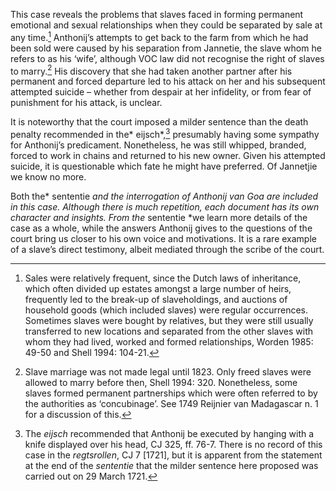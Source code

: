 This case reveals the problems that slaves faced in forming permanent emotional and sexual relationships when they could be separated by sale at any time.[^1] Anthonij’s attempts to get back to the farm from which he had been sold were caused by his separation from Jannetie, the slave whom he refers to as his ‘wife’, although VOC law did not recognise the right of slaves to marry.[^2] His discovery that she had taken another partner after his permanent and forced departure led to his attack on her and his subsequent attempted suicide – whether from despair at her infidelity, or from fear of punishment for his attack, is unclear.

It is noteworthy that the court imposed a milder sentence than the death penalty recommended in the* eijsch*,[^3] presumably having some sympathy for Anthonij’s predicament. Nonetheless, he was still whipped, branded, forced to work in chains and returned to his new owner. Given his attempted suicide, it is questionable which fate he might have preferred. Of Jannetjie we know no more.

Both the* sententie *and the interrogation of Anthonij van Goa are included in this case. Although there is much repetition, each document has its own character and insights. From the* sententie *we learn more details of the case as a whole, while the answers Anthonij gives to the questions of the court bring us closer to his own voice and motivations. It is a rare example of a slave’s direct testimony, albeit mediated through the scribe of the court.

[^1]: Sales were relatively frequent, since the Dutch laws of inheritance, which often divided up estates amongst a large number of heirs, frequently led to the break-up of slaveholdings, and auctions of household goods (which included slaves) were regular occurrences. Sometimes slaves were bought by relatives, but they were still usually transferred to new locations and separated from the other slaves with whom they had lived, worked and formed relationships, Worden 1985: 49-50 and Shell 1994: 104-21.

[^2]: Slave marriage was not made legal until 1823. Only freed slaves were allowed to marry before then, Shell 1994: 320. Nonetheless, some slaves formed permanent partnerships which were often referred to by the authorities as ‘concubinage’. See 1749 Reijnier van Madagascar n. 1 for a discussion of this.

[^3]: The *eijsch* recommended that Anthonij be executed by hanging with a knife displayed over his head, CJ 325, ff. 76-7. There is no record of this case in the *regtsrollen*, CJ 7 \[1721\], but it is apparent from the statement at the end of the *sententie* that the milder sentence here proposed was carried out on 29 March 1721.

